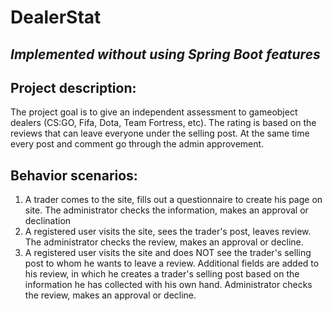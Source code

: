# DealerStat
## *Implemented without using Spring Boot features*
## Project description:
The project goal is to give an independent assessment to gameobject dealers (CS:GO, Fifa, Dota, Team Fortress, etc).
The rating is based on the reviews that can leave everyone under the selling post.
At the same time every post and comment go through the admin approvement.
## Behavior scenarios:
1) A trader comes to the site, fills out a questionnaire to create his page on
site. The administrator checks the information, makes an approval or declination
2) A registered user visits the site, sees the trader's post, leaves review.
The administrator checks the review, makes an approval or decline.
3) A registered user visits the site and does NOT see the trader's selling post to whom he wants to leave a review. Additional fields are added to his review, in which he creates a trader's selling post based on the information he has collected with his own hand. Administrator checks the review, makes an approval or decline. 
